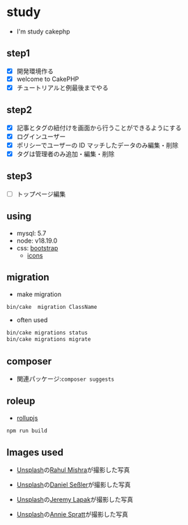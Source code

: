 # study

- I'm study cakephp

## step1

- [x] 開発環境作る
- [x] welcome to CakePHP
- [x] チュートリアルと例最後までやる

## step2

- [x] 記事とタグの紐付けを画面から行うことができるようにする
- [x] ログインユーザー
- [x] ポリシーでユーザーの ID マッチしたデータのみ編集・削除
- [x] タグは管理者のみ追加・編集・削除

## step3

- [ ] トップページ編集

## using

- mysql: 5.7
- node: v18.19.0
- css: [bootstrap](https://getbootstrap.jp/)
  - [icons](https://icons.getbootstrap.jp/)

## migration

- make migration

```sh
bin/cake  migration ClassName
```

- often used

```sh
bin/cake migrations status
bin/cake migrations migrate
```

## composer

- 関連パッケージ:`composer suggests`

## roleup

- [rollupjs](https://rollupjs.org/)

```sh
npm run build
```

## Images used

- <a href="https://unsplash.com/ja/%E5%86%99%E7%9C%9F/%E6%9C%BA%E3%81%AE%E4%B8%8A%E3%81%AB%E7%BD%AE%E3%81%8B%E3%82%8C%E3%81%9F%E3%82%B3%E3%83%B3%E3%83%94%E3%83%A5%E3%83%BC%E3%82%BF%E3%83%BC%E3%83%A2%E3%83%8B%E3%82%BF%E3%83%BC-7vNPUkY3gg4?utm_content=creditCopyText&utm_medium=referral&utm_source=unsplash">Unsplash</a>の<a href="https://unsplash.com/ja/@rahuulmiishra?utm_content=creditCopyText&utm_medium=referral&utm_source=unsplash">Rahul Mishra</a>が撮影した写真

- <a href="https://unsplash.com/ja/%E5%86%99%E7%9C%9F/%E9%81%A0%E3%81%8F%E3%81%AB%E9%9D%92%E3%81%84%E3%83%86%E3%83%B3%E3%83%88%E3%81%8C%E8%A6%8B%E3%81%88%E3%82%8B%E8%8A%9D%E7%94%9F%E3%81%AE%E3%83%95%E3%82%A3%E3%83%BC%E3%83%AB%E3%83%89-0MjapO_5WP0?utm_content=creditCopyText&utm_medium=referral&utm_source=unsplash">Unsplash</a>の<a href="https://unsplash.com/ja/@danielsessler?utm_content=creditCopyText&utm_medium=referral&utm_source=unsplash">Daniel Seßler</a>が撮影した写真

- <a href="https://unsplash.com/ja/%E5%86%99%E7%9C%9F/%E6%98%BC%E9%96%93%E4%B8%98%E3%81%AE%E4%B8%8A%E3%82%92%E8%B5%B0%E3%82%8B%E4%BA%BA-CVvFVQ_-oUg?utm_content=creditCopyText&utm_medium=referral&utm_source=unsplash">Unsplash</a>の<a href="https://unsplash.com/ja/@jeremy_justin?utm_content=creditCopyText&utm_medium=referral&utm_source=unsplash">Jeremy Lapak</a>が撮影した写真

- <a href="https://unsplash.com/ja/%E5%86%99%E7%9C%9F/%E8%83%8C%E3%81%AE%E9%AB%98%E3%81%84%E8%8D%89%E5%8E%9F%E3%81%AE%E4%B8%8A%E3%82%92%E9%A3%9B%E3%81%B6%E9%B3%A5-E1GYPP1XpmI?utm_content=creditCopyText&utm_medium=referral&utm_source=unsplash">Unsplash</a>の<a href="https://unsplash.com/ja/@anniespratt?utm_content=creditCopyText&utm_medium=referral&utm_source=unsplash">Annie Spratt</a>が撮影した写真
